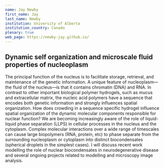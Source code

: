 ```yaml
---
name: Jay Newby
first_name: Jay
last_name: Newby
institution: University of Alberta
institution_country: Canada
plenary: true
web_page: https://newby-jay.github.io/
---
```


## Dynamic self organization and microscale fluid properties of nucleoplasm

The principal function of the nucleus is to facilitate storage, retrieval, and maintenance of the genetic information. A unique feature of nucleoplasm—the fluid of the nucleus—is that it contains chromatin (DNA) and RNA. In contrast to other important biological polymer hydrogels, such as mucus and extracellular matrix, the nucleic acid polymers have a sequence that encodes both genetic information and strongly influences spatial organization. How does crowding in a sequence specific hydrogel influence spatial organization of the dynamic molecular components responsible for nuclear function? We are becoming increasingly aware of the role of liquid-liquid phase separation (LLPS) in cellular processes in the nucleus and the cytoplasm. Complex molecular interactions over a wide range of timescales can cause large biopolymers (RNA, protein, etc) to phase separate from the surrounding nucleoplasm or cytoplasm into distinct biocondensates (spherical droplets in the simplest cases). I will discuss recent work modelling the role of nuclear biocondensates in neurodegenerative disease and several ongoing projects related to modelling and microscopy image analysis.